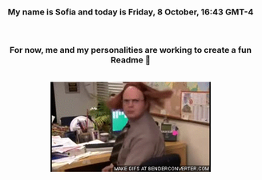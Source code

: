 


<div align="center">
<h3 >My name is Sofia and today is Friday, 8 October, 16:43 GMT-4</h3><br>
<h3 >For now, me and my personalities are working to create a fun Readme 👋
</h3><br>
<img src='img/dwight.gif' alt='working...'/>
</div>
